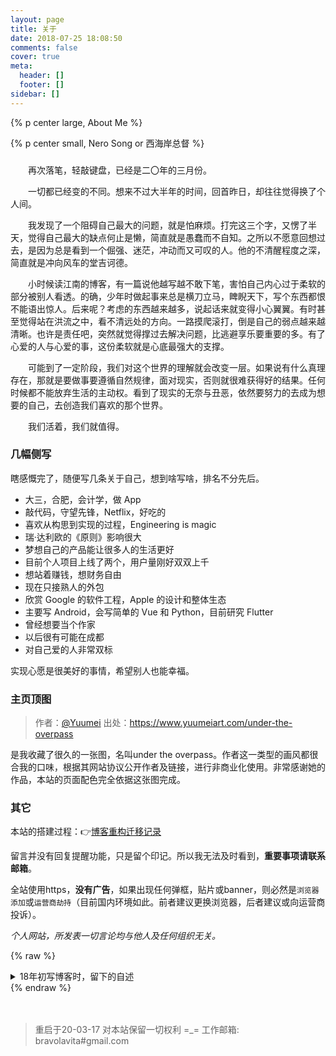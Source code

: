 ```yaml
---
layout: page
title: 关于
date: 2018-07-25 18:08:50
comments: false
cover: true
meta:
  header: []
  footer: []
sidebar: []
---
```

{% p center large, About Me %}

{% p center small, Nero Song or 西海岸总督 %}

###  

　　再次落笔，轻敲键盘，已经是二〇年的三月份。

　　一切都已经变的不同。想来不过大半年的时间，回首昨日，却往往觉得换了个人间。

　　我发现了一个阻碍自己最大的问题，就是怕麻烦。打完这三个字，又愣了半天，觉得自己最大的缺点何止是懒，简直就是愚蠢而不自知。之所以不愿意回想过去，是因为总是看到一个倔强、迷茫，冲动而又可叹的人。他的不清醒程度之深，简直就是冲向风车的堂吉诃德。

　　小时候读江南的博客，有一篇说他越写越不敢下笔，害怕自己内心过于柔软的部分被别人看透。的确，少年时做起事来总是横刀立马，睥睨天下，写个东西都恨不能语出惊人。后来呢？考虑的东西越来越多，说起话来就变得小心翼翼。有时甚至觉得站在洪流之中，看不清远处的方向。一路摸爬滚打，倒是自己的弱点越来越清晰。也许是责任吧，突然就觉得撑过去解决问题，比逃避享乐要重要的多。有了心爱的人与心爱的事，这份柔软就是心底最强大的支撑。

　　可能到了一定阶段，我们对这个世界的理解就会改变一层。如果说有什么真理存在，那就是要做事要遵循自然规律，面对现实，否则就很难获得好的结果。任何时候都不能放弃生活的主动权。看到了现实的无奈与丑恶，依然要努力的去成为想要的自己，去创造我们喜欢的那个世界。

　　我们活着，我们就值得。

### 几幅侧写

瞎感慨完了，随便写几条关于自己，想到啥写啥，排名不分先后。

- 大三，合肥，会计学，做 App
- 敲代码，守望先锋，Netflix，好吃的
- 喜欢从构思到实现的过程，Engineering is magic
- 瑞·达利欧的《原则》影响很大
- 梦想自己的产品能让很多人的生活更好
- 目前个人项目上线了两个，用户量刚好双双上千
- 想站着赚钱，想财务自由
- 现在只接熟人的外包
- 欣赏 Google 的软件工程，Apple 的设计和整体生态
- 主要写 Android，会写简单的 Vue 和 Python，目前研究 Flutter
- 曾经想要当个作家
- 以后很有可能在成都
- 对自己爱的人非常双标

实现心愿是很美好的事情，希望别人也能幸福。

### 主页顶图

> 作者：[@Yuumei](https://www.yuumeiart.com/)
> 出处：https://www.yuumeiart.com/under-the-overpass

是我收藏了很久的一张图，名叫under the overpass。作者这一类型的画风都很合我的口味，根据其网站协议公开作者及链接，进行非商业化使用。非常感谢她的作品，本站的页面配色完全依据这张图完成。

### 其它

本站的搭建过程：👉[博客重构迁移记录](/2020/03/19/博客重构迁移记录/)

留言并没有回复提醒功能，只是留个印记。所以我无法及时看到，**重要事项请联系邮箱**。

全站使用https，**没有广告**，如果出现任何弹框，贴片或banner，则必然是`浏览器添加`或`运营商劫持`（目前国内环境如此。前者建议更换浏览器，后者建议或向运营商投诉）。

*个人网站，所发表一切言论均与他人及任何组织无关。*

{% raw %}
<details>
<summary>
18年初写博客时，留下的自述
</summary>
{% endraw %}

　　这是一块自留地。我是年轻的旅人，也是年轻的老地主。

　　因为少时的经历，他们都叫我西海岸总督。虽然我离这梦中的称号还很远很远，但回首出发的地方，已经路过半途。

　　每个人都有自己的梦想，一路上我见识过形形色色的生活，跟不同的人交流想法。有人劝我停下来，不要固执己见。我也做过同样的事。但最后我所记得的大部分人，都没有被谁所改变。经历了艰苦卓绝的思考后，我们彼此尊重，点头致意，然后坚定的朝着不同的方向走去。

　　明白一个道理只需要几秒钟的时间，但就是这几秒钟，可能要用半生去追求。当你意识到心里有了答案，旅程才刚刚开始。于我而言，路上的见闻和经历常使我迷惑，有时也历经思索，感慨万千。我想不如找块干净的地方，在这里当一名花匠，一名园丁，把心里的疑惑和答案都留下来。感谢这个时代，能让我有机会尝试这种记录方式，以最低的成本带给所有人最好的体验。希望这里的文字能给人以启发，即使荒谬，也能引人深思。

　　毕竟这个时代最缺的，就是独立思考。

{% raw %}</details>{% endraw %}


　　
> 重启于20-03-17
> 对本站保留一切权利 =_=
> 工作邮箱: bravolavita#gmail.com

